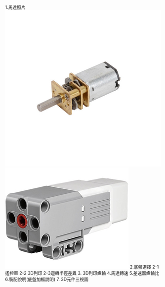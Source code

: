 1.馬達照片
![image](1.移動性管理/n20馬達.jpeg)
![image](1.移動性管理/EV3馬達.jpg)
2.底盤選擇
  2-1遙控車
  2-2 3D列印
  2-3迴轉半徑差異
3. 3D列印齒輪
4.馬達轉速
5.差速器齒輪比
6.裝配說明(底盤加框說明)
7. 3D元件三視圖
